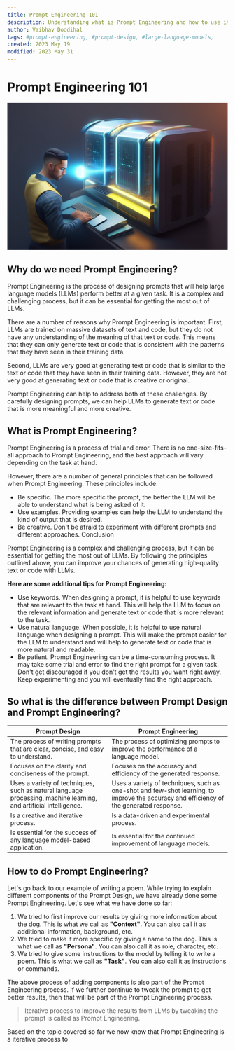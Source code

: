 ```yaml
---
title: Prompt Engineering 101
description: Understanding what is Prompt Engineering and how to use it when interacting with Large Language Models (LLMs)
author: Vaibhav Doddihal
tags: #prompt-engineering, #prompt-design, #large-language-models,
created: 2023 May 19
modified: 2023 May 31
---
```



# Prompt Engineering 101

![img](images/banner_prompt_engineering.jpeg)

## Why do we need Prompt Engineering?
Prompt Engineering is the process of designing prompts that will help large language models (LLMs) perform better at a given task. It is a complex and challenging process, but it can be essential for getting the most out of LLMs.

There are a number of reasons why Prompt Engineering is important. First, LLMs are trained on massive datasets of text and code, but they do not have any understanding of the meaning of that text or code. This means that they can only generate text or code that is consistent with the patterns that they have seen in their training data.

Second, LLMs are very good at generating text or code that is similar to the text or code that they have seen in their training data. However, they are not very good at generating text or code that is creative or original.

Prompt Engineering can help to address both of these challenges. By carefully designing prompts, we can help LLMs to generate text or code that is more meaningful and more creative.

## What is Prompt Engineering?
Prompt Engineering is a process of trial and error. There is no one-size-fits-all approach to Prompt Engineering, and the best approach will vary depending on the task at hand.

However, there are a number of general principles that can be followed when Prompt Engineering. These principles include:

- Be specific. The more specific the prompt, the better the LLM will be able to understand what is being asked of it.
- Use examples. Providing examples can help the LLM to understand the kind of output that is desired.
- Be creative. Don't be afraid to experiment with different prompts and different approaches.
Conclusion

Prompt Engineering is a complex and challenging process, but it can be essential for getting the most out of LLMs. By following the principles outlined above, you can improve your chances of generating high-quality text or code with LLMs.

**Here are some additional tips for Prompt Engineering:**

- Use keywords. When designing a prompt, it is helpful to use keywords that are relevant to the task at hand. This will help the LLM to focus on the relevant information and generate text or code that is more relevant to the task.
- Use natural language. When possible, it is helpful to use natural language when designing a prompt. This will make the prompt easier for the LLM to understand and will help to generate text or code that is more natural and readable.
- Be patient. Prompt Engineering can be a time-consuming process. It may take some trial and error to find the right prompt for a given task. Don't get discouraged if you don't get the results you want right away. Keep experimenting and you will eventually find the right approach.


## So what is the difference between Prompt Design and Prompt Engineering?

| Prompt Design 	| Prompt Engineering 	|
|---	|---	|
| The process of writing prompts that are clear, concise, and easy to understand. 	| The process of optimizing prompts to improve the performance of a language model. 	|
| Focuses on the clarity and conciseness of the prompt. 	| Focuses on the accuracy and efficiency of the generated response. 	|
| Uses a variety of techniques, such as natural language processing, machine learning, and artificial intelligence. 	| Uses a variety of techniques, such as one-shot and few-shot learning, to improve the accuracy and efficiency of the generated response. 	|
| Is a creative and iterative process. 	| Is a data-driven and experimental process. 	|
| Is essential for the success of any language model-based application. 	| Is essential for the continued improvement of language models. 	|


## How to do Prompt Engineering?

Let's go back to our example of writing a poem. While trying to explain different components of the Prompt Design, we have already done some Prompt Engineering. Let's see what we have done so far:

1. We tried to first improve our results by giving more information about the dog. This is what we call as **"Context"**. You can also call it as additional information, background, etc.
2. We tried to make it more specific by giving a name to the dog. This is what we call as **"Persona"**. You can also call it as role, character, etc.
3. We tried to give some instructions to the model by telling it to write a poem. This is what we call as **"Task"**. You can also call it as instructions or commands.

The above process of adding components is also part of the Prompt Engineering process. If we further continue to tweak the prompt to get better results, then that will be part of the Prompt Engineering process.


> Iterative process to improve the results from LLMs by tweaking the prompt is called as Prompt Engineering.

Based on the topic covered so far we now know that Prompt Engineering is a iterative process to 